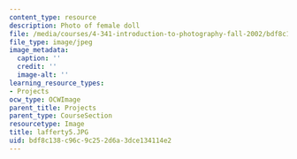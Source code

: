 ```yaml
---
content_type: resource
description: Photo of female doll
file: /media/courses/4-341-introduction-to-photography-fall-2002/bdf8c138c96c9c252d6a3dce134114e2_lafferty5.JPG
file_type: image/jpeg
image_metadata:
  caption: ''
  credit: ''
  image-alt: ''
learning_resource_types:
- Projects
ocw_type: OCWImage
parent_title: Projects
parent_type: CourseSection
resourcetype: Image
title: lafferty5.JPG
uid: bdf8c138-c96c-9c25-2d6a-3dce134114e2
---
```

